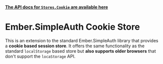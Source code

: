 __[The API docs for `Stores.Cookie` are available here](http://ember-simple-auth.simplabs.com/ember-simple-auth-cookie-store-api-docs.html)__

#  Ember.SimpleAuth Cookie Store

This is an extension to the standard Ember.SimpleAuth library that provides a
__cookie based session store__. It offers the same functionality as the
standard `localStorage` based store but __also supports older browsers__ that
don't support the `locaStorage` API.
